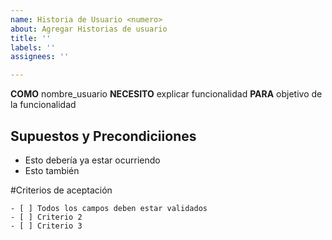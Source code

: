 ```yaml
---
name: Historia de Usuario <numero>
about: Agregar Historias de usuario
title: ''
labels: ''
assignees: ''

---
```


**COMO** nombre_usuario
**NECESITO** explicar funcionalidad
**PARA** objetivo de la funcionalidad

## Supuestos y Precondiciiones
- Esto debería ya estar ocurriendo
- Esto también

#Criterios de aceptación
```gherkin
- [ ] Todos los campos deben estar validados
- [ ] Criterio 2
- [ ] Criterio 3
```
